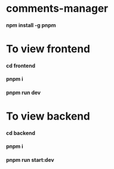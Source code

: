 # comments-manager

<h4> npm install -g pnpm </h4>
<h1> To view frontend </h1>
<h4> cd frontend </h4>
<h4> pnpm i </h4>
<h4> pnpm run dev</h4>
<h1> To view backend </h1>
<h4> cd backend </h4>
<h4> pnpm i </h4>
<h4> pnpm run start:dev</h4>

